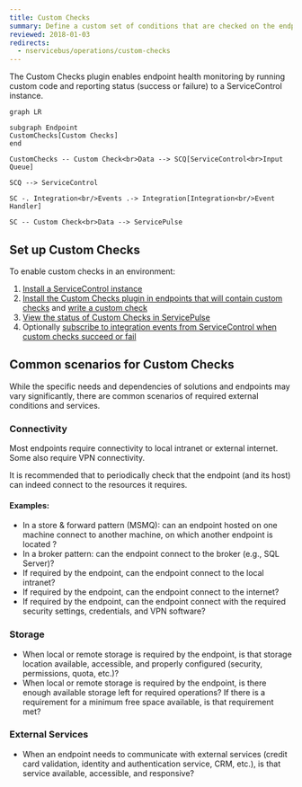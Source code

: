 ```yaml
---
title: Custom Checks
summary: Define a custom set of conditions that are checked on the endpoint.
reviewed: 2018-01-03
redirects:
  - nservicebus/operations/custom-checks
---
```



The Custom Checks plugin enables endpoint health monitoring by running custom code and reporting status (success or failure) to a ServiceControl instance.

```mermaid
graph LR

subgraph Endpoint
CustomChecks[Custom Checks]
end
	
CustomChecks -- Custom Check<br>Data --> SCQ[ServiceControl<br>Input Queue]

SCQ --> ServiceControl

SC -. Integration<br/>Events .-> Integration[Integration<br/>Event Handler]

SC -- Custom Check<br>Data --> ServicePulse
```


## Set up Custom Checks

To enable custom checks in an environment:

1. [Install a ServiceControl instance](/servicecontrol/servicecontrol-instances/)
2. [Install the Custom Checks plugin in endpoints that will contain custom checks](install-plugin.md) and [write a custom check](writing-custom-checks.md)
3. [View the status of Custom Checks in ServicePulse](in-servicepulse.md)
4. Optionally [subscribe to integration events from ServiceControl when custom checks succeed or fail](notification-events.md)


## Common scenarios for Custom Checks

While the specific needs and dependencies of solutions and endpoints may vary significantly, there are common scenarios of required external conditions and services.


### Connectivity

Most endpoints require connectivity to local intranet or external internet. Some also require VPN connectivity.

It is recommended that to periodically check that the endpoint (and its host) can indeed connect to the resources it requires.


#### Examples:

- In a store & forward pattern (MSMQ): can an endpoint hosted on one machine connect to another machine, on which another endpoint is located ?
- In a broker pattern: can the endpoint connect to the broker (e.g., SQL Server)?
- If required by the endpoint, can the endpoint connect to the local intranet?
- If required by the endpoint, can the endpoint connect to the internet?
- If required by the endpoint, can the endpoint connect with the required security settings, credentials, and VPN software?


### Storage

- When local or remote storage is required by the endpoint, is that storage location available, accessible, and properly configured (security, permissions, quota, etc.)?
- When local or remote storage is required by the endpoint, is there enough available storage left for required operations? If there is a requirement for a minimum free space available, is that requirement met?


### External Services

- When an endpoint needs to communicate with external services (credit card validation, identity and authentication service, CRM, etc.), is that service available, accessible, and responsive?